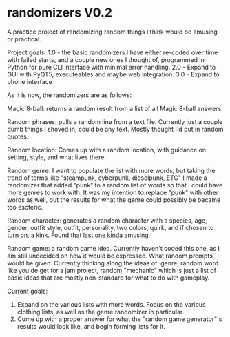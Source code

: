 # randomizers V0.2
A practice project of randomizing random things I think would be amusing or practical.

Project goals:
1.0 - the basic randomizers I have either re-coded over time with failed starts, and a couple new ones I thought of, programmed in Python for pure CLI interface with minimal error handling.
2.0 - Expand to GUI with PyQT5, executeables and maybe web integration.
3.0 - Expand to phone interface

As it is now, the randomizers are as follows:

Magic 8-ball: returns a random result from a list of all Magic 8-ball answers.

Random phrases: pulls a random line from a text file. Currently just a couple dumb things I shoved in, could be any text. Mostly thought I'd put in random quotes.

Random location: Comes up with a random location, with guidance on setting, style, and what lives there.

Random genre: I want to populate the list with more words, but taking the trend of terms like "steampunk, cyberpunk, dieselpunk, ETC" I made a randomizer that added "punk" to a random list of words so that I could have more genres to work with. It was my intention to replace "punk" with other words as well, but the results for what the genre could possibly be became too esoteric.

Random character: generates a random character with a species, age, gender, outfit style, outfit, personality, two colors, quirk, and if chosen to turn on, a kink. Found that last one kinda amusing.

Random game: a random game idea. Currently haven't coded this one, as I am still undecided on how it would be expressed. What random prompts would be given. Currently thinking along the ideas of: genre, random word like you'de get for a jam project, random "mechanic" which is just a list of basic ideas that are mostly non-standard for what to do with gameplay.

Current goals:
1. Expand on the various lists with more words. Focus on the various clothing lists, as well as the genre randomizer in particular.
2. Come up with a proper answer for what the "random game generator"'s results would look like, and begin forming lists for it.

